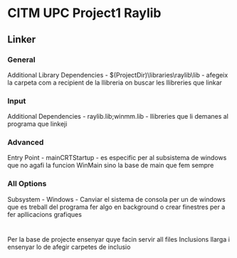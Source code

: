# CITM UPC Project1 Raylib
 
## Linker

### General

Additional Library Dependencies - $(ProjectDir)\libraries\raylib\lib - afegeix la carpeta com a recipient de la llibreria on buscar les llibreries que linkar

### Input

Additional Dependencies - raylib.lib;winmm.lib - llibreries que li demanes al programa que linkeji

### Advanced
Entry Point - mainCRTStartup - es especific per al subsistema de windows que no agafi la funcion WinMain sino la base de main que fem sempre

### All Options
Subsystem - Windows - Canviar el sistema de consola per un de windows que es treball del programa fer algo en background o crear finestres per a fer apllicacions grafiques


# 
Per la base de projecte ensenyar quye facin servir all files
Inclusions llarga i ensenyar lo de afegir carpetes de inclusio

